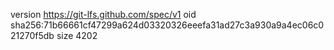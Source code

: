 version https://git-lfs.github.com/spec/v1
oid sha256:71b66661cf47299a624d03320326eeefa31ad27c3a930a9a4ec06c021270f5db
size 4202
